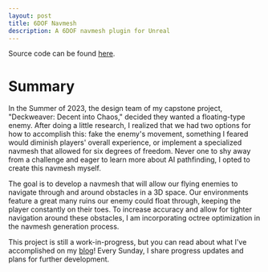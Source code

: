```yaml
---
layout: post
title: 6DOF Navmesh
description: A 6DOF navmesh plugin for Unreal
---
```


Source code can be found [here](http://www.unexpected-vortices.com/sw/rippledoc/quick-markdown-example.html).

Summary
=======

In the Summer of 2023, the design team of my capstone project, "Deckweaver: Decent into Chaos," decided they wanted a floating-type enemy. After doing a little research, I realized that we had two options for how to accomplish this: fake the enemy's movement, something I feared would diminish players' overall experience, or implement a specialized navmesh that allowed for six degrees of freedom. Never one to shy away from a challenge and eager to learn more about AI pathfinding, I opted to create this navmesh myself.

The goal is to develop a navmesh that will allow our flying enemies to navigate through and around obstacles in a 3D space. Our environments feature a great many ruins our enemy could float through, keeping the player constantly on their toes. To increase accuracy and allow for tighter navigation around these obstacles, I am incorporating octree optimization in the navmesh generation process.

This project is still a work-in-progress, but you can read about what I've accomplished on my [blog](https://oliverleighthomas.github.io/blog/)! Every Sunday, I share progress updates and plans for further development.